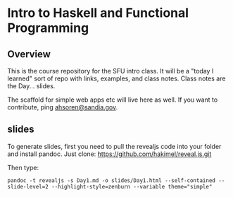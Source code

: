 Intro to Haskell and Functional Programming
===

Overview
---

This is the course repository for the SFU intro class.  It will be a "today I learned" sort of repo with links, examples, and class notes.  Class notes are the Day... slides.

The scaffold for simple web apps etc will live here as well.  If you want to contribute, ping ahsoren@sandia.gov.

slides
---

To generate slides, first you need to pull the revealjs code into your folder and install pandoc.  Just clone: https://github.com/hakimel/reveal.js.git

Then type:

    pandoc -t revealjs -s Day1.md -o slides/Day1.html --self-contained --slide-level=2 --highlight-style=zenburn --variable theme="simple"
